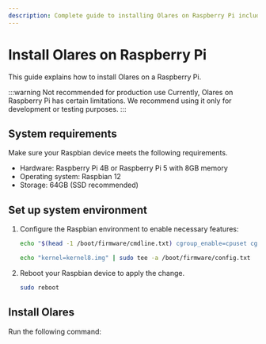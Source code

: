 ```yaml
---
description: Complete guide to installing Olares on Raspberry Pi including hardware requirements, installation process, and system activation steps.
---
```

# Install Olares on Raspberry Pi
This guide explains how to install Olares on a Raspberry Pi.

:::warning Not recommended for production use
Currently, Olares on Raspberry Pi has certain limitations. We recommend using it only for development or testing purposes.
:::
<!--@include: ./reusables.md{41,47}-->

## System requirements
Make sure your Raspbian device meets the following requirements.
- Hardware: Raspberry Pi 4B or Raspberry Pi 5 with 8GB memory
- Operating system: Raspbian 12
- Storage: 64GB (SSD recommended)

## Set up system environment
1. Configure the Raspbian environment to enable necessary features:

      ```bash
      echo "$(head -1 /boot/firmware/cmdline.txt) cgroup_enable=cpuset cgroup_enable=memory cgroup_memory=1" | sudo tee /boot/firmware/cmdline.txt

      echo "kernel=kernel8.img" | sudo tee -a /boot/firmware/config.txt
      ```

2. Reboot your Raspbian device to apply the change.

   ```bash
   sudo reboot
   ```
## Install Olares
Run the following command:

<!--@include: ./reusables.md{4,33}-->

<!--@include: ./activate-olares.md-->

<!--@include: ./log-in-to-olares.md-->

<!--@include: ./reusables.md{35,39}-->